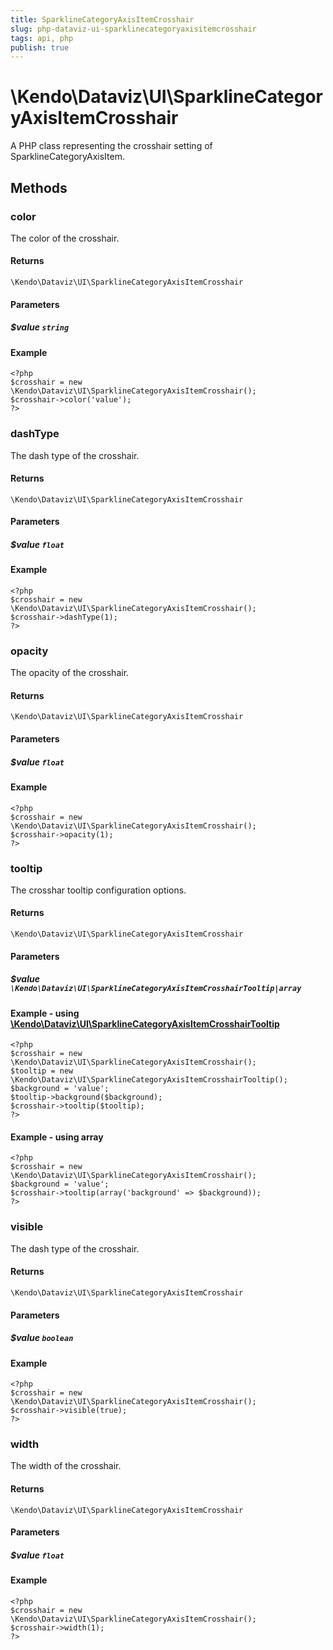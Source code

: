 ```yaml
---
title: SparklineCategoryAxisItemCrosshair
slug: php-dataviz-ui-sparklinecategoryaxisitemcrosshair
tags: api, php
publish: true
---
```


# \Kendo\Dataviz\UI\SparklineCategoryAxisItemCrosshair

A PHP class representing the crosshair setting of SparklineCategoryAxisItem.


## Methods

### color
The color of the crosshair.

#### Returns
`\Kendo\Dataviz\UI\SparklineCategoryAxisItemCrosshair`

#### Parameters

##### $value `string`



#### Example 
    <?php
    $crosshair = new \Kendo\Dataviz\UI\SparklineCategoryAxisItemCrosshair();
    $crosshair->color('value');
    ?>

### dashType
The dash type of the crosshair.

#### Returns
`\Kendo\Dataviz\UI\SparklineCategoryAxisItemCrosshair`

#### Parameters

##### $value `float`



#### Example 
    <?php
    $crosshair = new \Kendo\Dataviz\UI\SparklineCategoryAxisItemCrosshair();
    $crosshair->dashType(1);
    ?>

### opacity
The opacity of the crosshair.

#### Returns
`\Kendo\Dataviz\UI\SparklineCategoryAxisItemCrosshair`

#### Parameters

##### $value `float`



#### Example 
    <?php
    $crosshair = new \Kendo\Dataviz\UI\SparklineCategoryAxisItemCrosshair();
    $crosshair->opacity(1);
    ?>

### tooltip

The crosshar tooltip configuration options.

#### Returns
`\Kendo\Dataviz\UI\SparklineCategoryAxisItemCrosshair`

#### Parameters

##### $value `\Kendo\Dataviz\UI\SparklineCategoryAxisItemCrosshairTooltip|array`


#### Example - using [\Kendo\Dataviz\UI\SparklineCategoryAxisItemCrosshairTooltip](/api/wrappers/php/Kendo/Dataviz/UI/SparklineCategoryAxisItemCrosshairTooltip)
    <?php
    $crosshair = new \Kendo\Dataviz\UI\SparklineCategoryAxisItemCrosshair();
    $tooltip = new \Kendo\Dataviz\UI\SparklineCategoryAxisItemCrosshairTooltip();
    $background = 'value';
    $tooltip->background($background);
    $crosshair->tooltip($tooltip);
    ?>

#### Example - using array

    <?php
    $crosshair = new \Kendo\Dataviz\UI\SparklineCategoryAxisItemCrosshair();
    $background = 'value';
    $crosshair->tooltip(array('background' => $background));
    ?>

### visible
The dash type of the crosshair.

#### Returns
`\Kendo\Dataviz\UI\SparklineCategoryAxisItemCrosshair`

#### Parameters

##### $value `boolean`



#### Example 
    <?php
    $crosshair = new \Kendo\Dataviz\UI\SparklineCategoryAxisItemCrosshair();
    $crosshair->visible(true);
    ?>

### width
The width of the crosshair.

#### Returns
`\Kendo\Dataviz\UI\SparklineCategoryAxisItemCrosshair`

#### Parameters

##### $value `float`



#### Example 
    <?php
    $crosshair = new \Kendo\Dataviz\UI\SparklineCategoryAxisItemCrosshair();
    $crosshair->width(1);
    ?>

